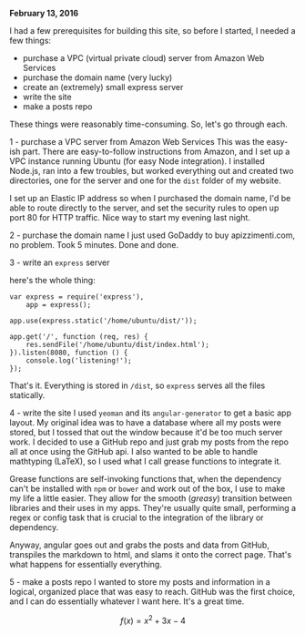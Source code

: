**February 13, 2016**

I had a few prerequisites for building this site, so before I started, I needed a few things:

* purchase a VPC (virtual private cloud) server from Amazon Web Services
* purchase the domain name (very lucky)
* create an (extremely) small express server
* write the site
* make a posts repo

These things were reasonably time-consuming. So, let's go through each.

1 - purchase a VPC server from Amazon Web Services
This was the easy-ish part. There are easy-to-follow instructions from Amazon, and I set up a VPC instance running 
Ubuntu (for easy Node integration). I installed Node.js, ran into a few troubles, but worked everything out and created
two directories, one for the server and one for the `dist` folder of my website.

I set up an Elastic IP address so when I purchased the domain name, I'd be able to route directly to the server, and set
the security rules to open up port 80 for HTTP traffic. Nice way to start my evening last night.

2 - purchase the domain name
I just used GoDaddy to buy apizzimenti.com, no problem. Took 5 minutes. Done and done.

3 - write an `express` server

here's the whole thing:

```
var express = require('express'),
    app = express();

app.use(express.static('/home/ubuntu/dist/'));

app.get('/', function (req, res) {
    res.sendFile('/home/ubuntu/dist/index.html');
}).listen(8080, function () {
    console.log('listening!');
});
```

That's it. Everything is stored in `/dist`, so `express` serves all the files statically.

4 - write the site
I used `yeoman` and its `angular-generator` to get a basic app layout. My original idea was to have a database where all
my posts were stored, but I tossed that out the window because it'd be too much server work. I decided to use a GitHub repo
and just grab my posts from the repo all at once using the GitHub api. I also wanted to be able to handle mathtyping (LaTeX),
so I used what I call grease functions to integrate it.

Grease functions are self-invoking functions that, when the dependency can't be installed with `npm` or `bower` and work
out of the box, I use to make my life a little easier. They allow for the smooth (*greasy*) transition between libraries
and their uses in my apps. They're usually quite small, performing a regex or config task that is crucial to the integration
of the library or dependency.

Anyway, angular goes out and grabs the posts and data from GitHub, transpiles the markdown to html, and slams it onto the
correct page. That's what happens for essentially everything.

5 - make a posts repo
I wanted to store my posts and information in a logical, organized place that was easy to reach. GitHub was the first choice,
and I can do essentially whatever I want here. It's a great time.

$$f(x) = x^2 + 3x - 4 $$